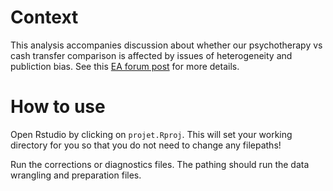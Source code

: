 # Context

This analysis accompanies discussion about whether our psychotherapy vs cash transfer comparison is affected by issues of heterogeneity and publiction bias. See this [EA forum post](https://forum.effectivealtruism.org/posts/HqEmL7XAuuD5Pc4eg/evaluating-strongminds-how-strong-is-the-evidence) for more details. 

# How to use

Open Rstudio by clicking on `projet.Rproj`. This will set your working directory for you so that you do not need to change any filepaths!

Run the corrections or diagnostics files. The pathing should run the data wrangling and preparation files. 
